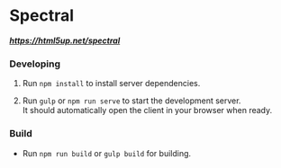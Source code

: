 # Spectral

***https://html5up.net/spectral***

### Developing

1. Run `npm install` to install server dependencies.

2. Run `gulp` or `npm run serve` to start the development server.  
    It should automatically open the client in your browser when ready.

### Build

* Run `npm run build` or `gulp build` for building.
